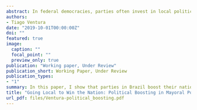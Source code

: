 ```yaml
---
abstract: In federal democracies, parties often invest in local politics for national gains. This strategy is crucial, particularly in noisy democracies where politicians need to find information shortcuts to attract inattentive voters. I define this strategy as political boosting and investigate its dynamics in Brazil, a textbook example of a fragmented party system. Using a regression discontinuity, I show that parties in Brazil boost their national performance earning more votes on House elections in districts where their members control the local office.  I discuss how higher access to pork controlled by House members and information gains from local incumbency explain the effects. Using a Bayesian LASSO algorithm to address data sparsity in RD designs, I further show the existence of pro-large party bias.  By disentangling the effects of boosting after winning local non-concurrent elections, the paper explains the general logic by which parties build electoral strength in fragmented democracies.
authors:
- Tiago Ventura
date: "2019-10-01T00:00:00Z"
doi: ""
featured: true
image:
  caption: ""
  focal_point: ""
  preview_only: true
publication: "Working paper, Under Review"
publication_short: Working Paper, Under Review
publication_types:
- "1"
summary: In this paper, I show that parties in Brazil boost their national performance earning more votes on House elections in districts where their members control the local office.  I discuss how higher access to pork controlled by House members and information gains from local incumbency explain the effects. Using a Bayesian LASSO algorithm to address data sparsity in RD designs, I further show the existence of pro-large party bias. 
title: "Going Local to Win the Nation: Political Boosting in Mayoral Politics."
url_pdf: files/Ventura-political_boosting.pdf
---
```

